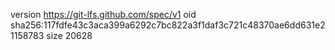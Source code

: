 version https://git-lfs.github.com/spec/v1
oid sha256:117fdfe43c3aca399a6292c7bc822a3f1daf3c721c48370ae6dd631e21158783
size 20628

